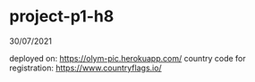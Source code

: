 # project-p1-h8
30/07/2021

deployed on: https://olym-pic.herokuapp.com/
country code for registration: https://www.countryflags.io/